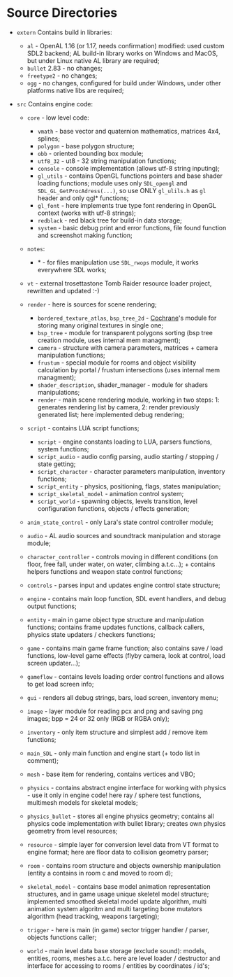 # Source Directories

- `extern`
    Contains build in libraries:
    - `al` - OpenAL 1.16 (or 1.17, needs confirmation) modified: used custom SDL2 backend; AL build-in library works on Windows and MacOS, but under Linux native AL library are required;
    - `bullet` 2.83 - no changes;
    - `freetype2` - no changes;
    - `ogg` - no changes, configured for build under Windows, under other platforms native libs are required;

- `src`
    Contains engine code:
    - `core` - low level code:
         - `vmath` - base vector and quaternion mathematics, matrices 4x4, splines;
         - `polygon` - base polygon structure;
         - `obb` - oriented bounding box module;
         - `utf8_32` - ut8 - 32 string manipulation functions;
         - `console` - console implementation (allows utf-8 string inputing);
         - `gl_utils` - contains OpenGL functions pointers and base shader loading functions; module uses only `SDL_opengl` and `SDL_GL_GetProcAdress(...)`, so use ONLY `gl_ulils.h` as `gl` header and only qgl\* functions;
         - `gl_font` - here implements true type font rendering in OpenGL context (works with utf-8 strings);
         - `redblack` - red black tree for build-in data storage;
         - `system` - basic debug print and error functions, file found function and screenshot making function;
    - `notes`:
         - \* - for files manipulation use `SDL_rwops` module, it works everywhere SDL works;

    - `vt` - external trosettastone Tomb Raider resource loader project, rewritten and updated :-)

    - `render` - here is sources for scene rendering;
         - `bordered_texture_atlas`, `bsp_tree_2d` - [Cochrane](https://github.com/Cochrane)'s module for storing many original textures in single one;
         - `bsp_tree` - module for transparent polygons sorting (bsp tree creation module, uses internal mem managment);
         - `camera` - structure with camera parameters, matrices + camera manipulation functions;
         - `frustum` - special module for rooms and object visibility calculation by portal / frustum intersections (uses internal mem managment);
         - `shader_description`, shader_manager - module for shaders manipulations;
         - `render` - main scene rendering module, working in two steps: 1: generates rendering list by camera, 2: render previously generated list; here implemented debug rendering;

    - `script` - contains LUA script functions;
         - `script` - engine constants loading to LUA, parsers functions, system functions;
         - `script_audio` - audio config parsing, audio starting / stopping / state getting;
         - `script_character` - character parameters manipulation, inventory functions;
         - `script_entity` - physics, positioning, flags, states manipulation;
         - `script_skeletal_model` - animation control system;
         - `script_world` - spawning objects, levels transition, level configuration functions, objects / effects generation;

    - `anim_state_control` - only Lara's state control controller module;
    - `audio` - AL audio sources and soundtrack manipulation and storage module;
    - `character_controller` - controls moving in different conditions (on floor, free fall, under water, on water, climbing a.t.c...); + contains helpers functions and weapon state control functions;
    - `controls` - parses input and updates engine control state structure;
    - `engine` - contains main loop function, SDL event handlers, and debug output functions;
    - `entity` - main in game object type structure and manipulation functions; contains frame updates functions, callback callers, physics state updaters / checkers functions;
    - `game` - contains main game frame function; also contains save / load functions, low-level game effects (flyby camera, look at control, load screen updater...);
    - `gameflow` - contains levels loading order control functions and allows to get load screen info;
    - `gui` - renders all debug strings, bars, load screen, inventory menu;
    - `image` - layer module for reading pcx and png and saving png images; bpp = 24 or 32 only (RGB or RGBA only);
    - `inventory` - only item structure and simplest add / remove item functions;
    - `main_SDL` - only main function and engine start (+ todo list in comment);
    - `mesh` - base item for rendering, contains vertices and VBO;
    - `physics` - contains abstract engine interface for working with physics - use it only in engine code! here ray / sphere test functions, multimesh models for skeletal models;
    - `physics_bullet` - stores all engine physics geometry; contains all physics code implementation with bullet library; creates own physics geometry from level resources;
    - `resource` - simple layer for conversion level data from VT format to engine format; here are floor data to collision geometry parser;
    - `room` - contains room structure and objects ownership manipulation (entity a contains in room c and moved to room d);
    - `skeletal_model` - contains base model animation representation structures, and in game usage unique skeletel model structure; implemented smoothed skeletal model update algorithm, multi animation system algoritm and multi targeting bone mutators algorithm (head tracking, weapons targeting);
    - `trigger` - here is main (in game) sector trigger handler / parser, objects functions caller;
    - `world` - main level data base storage (exclude sound): models, entities, rooms, meshes a.t.c. here are level loader / destructor and interface for accessing to rooms / entities by coordinates / id's;

